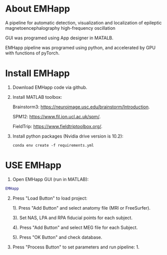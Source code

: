 # About EMHapp
A pipeline for automatic detection, visualization and localization of epileptic magnetoencephalography high-frequency oscillation

GUI was programed using App designer in MATALB.

EMHapp pipeline was  programed using python, and accelerated by GPU with functions of pyTorch. 

# Install EMHapp

1. Download EMHapp code via github.

2. Install MATLAB toolbox:

    Brainstorm3: https://neuroimage.usc.edu/brainstorm/Introduction.
  
    SPM12: https://www.fil.ion.ucl.ac.uk/spm/.
  
    FieldTrip: https://www.fieldtriptoolbox.org/.

3. Install python packages (Nvidia drive version is 10.2): 

   ```shell
   conda env create -f requirements.yml
   ```

# USE EMHapp

1. Open EMHapp GUI (run in MATLAB):

```matlab
EMHapp
```

2. Press "Load Button" to load project:

   1). Press "Add Button" and select anatomy file (MRI or FreeSurfer).

   3). Set NAS, LPA and RPA fiducial points for each subject.

   4). Press "Add Button" and select MEG file for each Subject.

   5). Press "OK Button" and check database.
   
3. Press "Process Button" to set parameters and run pipeline:
   1. 
